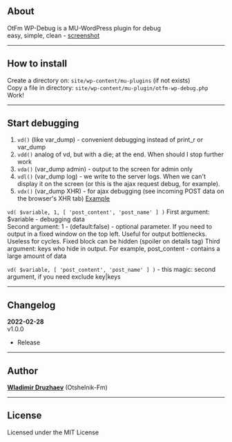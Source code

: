 ## About

OtFm WP-Debug is a MU-WordPress plugin for debug  
easy, simple, clean - [screenshot](http://joxi.ru/Q2KdBJLTyzvQdA)

-----------

## How to install

Create a directory on: <code>site/wp-content/mu-plugins</code> (if not exists)  
Copy a file in directory: <code>site/wp-content/mu-plugin/otfm-wp-debug.php</code>  
Work!

-----------

## Start debugging

1. <code>vd()</code> (like var_dump) - convenient debugging instead of print_r or var_dump
2. <code>vdd()</code> analog of vd, but with a die; at the end. When should I stop further work
3. <code>vda()</code> (var_dump admin) - output to the screen for admin only
4. <code>vdl()</code> (var_dump log) - we write to the server logs. When we can't display it on the screen (or this is
   the ajax request debug, for example).
5. <code>vdx()</code> (var_dump XHR) - for ajax debugging (see incoming POST data on the browser's XHR tab)
   [Example](http://joxi.ru/p27e3MbinQNYlr)

<code>vd( $variable, 1, [ 'post_content', 'post_name' ] )</code>
First argument: $variable - debugging data  
Second argument: 1 - (default:false) - optional parameter. If you need to output in a fixed window on the top left.
Useful for output bottlenecks. Useless for cycles. Fixed block can be hidden (spoiler on details tag)
Third argument: keys who hide in output. For example, post_content - contains a large amount of data

<code>vd( $variable, [ 'post_content', 'post_name' ] )</code> - this magic: second argument, if you need exclude
key|keys

-----------

## Changelog

**2022-02-28**  
v1.0.0

* Release

-----------

## Author

[**Wladimir Druzhaev**](https://otshelnik-fm.ru/) (Otshelnik-Fm)

-----------

## License

Licensed under the MIT License  